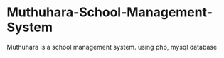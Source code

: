 # Muthuhara-School-Management-System
Muthuhara is a school management system. using php, mysql database
